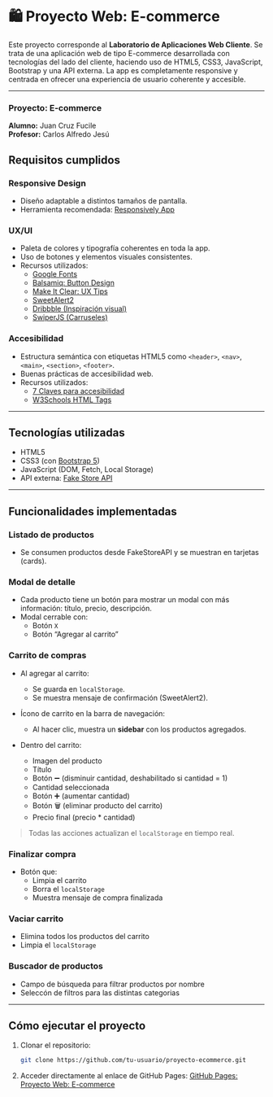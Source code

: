 # 🛍️ Proyecto Web: E-commerce

Este proyecto corresponde al **Laboratorio de Aplicaciones Web Cliente**. Se trata de una aplicación web de tipo E-commerce desarrollada con tecnologías del lado del cliente, haciendo uso de HTML5, CSS3, JavaScript, Bootstrap y una API externa. La app es completamente responsive y centrada en ofrecer una experiencia de usuario coherente y accesible.

---

### Proyecto: E-commerce

**Alumno:** Juan Cruz Fucile  
**Profesor:** Carlos Alfredo Jesú

## Requisitos cumplidos

### Responsive Design
- Diseño adaptable a distintos tamaños de pantalla.
- Herramienta recomendada: [Responsively App](https://responsively.app/)

### UX/UI
- Paleta de colores y tipografía coherentes en toda la app.
- Uso de botones y elementos visuales consistentes.
- Recursos utilizados:
  - [Google Fonts](https://fonts.google.com/)
  - [Balsamiq: Button Design](https://balsamiq.com/learn/articles/button-design-best-practices/)
  - [Make It Clear: UX Tips](https://makeitclear.com/ux-ui-tips-a-guide-to-creating-buttons/)
  - [SweetAlert2](https://sweetalert2.github.io/)
  - [Dribbble (Inspiración visual)](https://dribbble.com/search/e-commerce)
  - [SwiperJS (Carruseles)](https://swiperjs.com/demos)

### Accesibilidad
- Estructura semántica con etiquetas HTML5 como `<header>`, `<nav>`, `<main>`, `<section>`, `<footer>`.
- Buenas prácticas de accesibilidad web.
- Recursos utilizados:
  - [7 Claves para accesibilidad](https://accesibilidadenlaweb.com.ar/7claves/)
  - [W3Schools HTML Tags](https://www.w3schools.com/tags/tag_html.asp)

---

## Tecnologías utilizadas

- HTML5
- CSS3 (con [Bootstrap 5](https://getbootstrap.com/))
- JavaScript (DOM, Fetch, Local Storage)
- API externa: [Fake Store API](https://fakestoreapi.com/)

---

## Funcionalidades implementadas

### Listado de productos
- Se consumen productos desde FakeStoreAPI y se muestran en tarjetas (cards).

### Modal de detalle
- Cada producto tiene un botón para mostrar un modal con más información: título, precio, descripción.
- Modal cerrable con:
  - Botón `X`
  - Botón “Agregar al carrito”

### Carrito de compras
- Al agregar al carrito:
  - Se guarda en `localStorage`.
  - Se muestra mensaje de confirmación (SweetAlert2).

- Ícono de carrito en la barra de navegación:
  - Al hacer clic, muestra un **sidebar** con los productos agregados.

- Dentro del carrito:
  - Imagen del producto
  - Título
  - Botón ➖ (disminuir cantidad, deshabilitado si cantidad = 1)
  - Cantidad seleccionada
  - Botón ➕ (aumentar cantidad)
  - Botón 🗑️ (eliminar producto del carrito)
  - Precio final (precio * cantidad)

> Todas las acciones actualizan el `localStorage` en tiempo real.

### Finalizar compra
- Botón que:
  - Limpia el carrito
  - Borra el `localStorage`
  - Muestra mensaje de compra finalizada

### Vaciar carrito
- Elimina todos los productos del carrito
- Limpia el `localStorage`

### Buscador de productos
- Campo de búsqueda para filtrar productos por nombre
- Seleccón de filtros para las distintas categorias
---

## Cómo ejecutar el proyecto

1. Clonar el repositorio:
   ```bash
   git clone https://github.com/tu-usuario/proyecto-ecommerce.git

2. Acceder directamente al enlace de GitHub Pages:
   [GitHub Pages: Proyecto Web: E-commerce](https://juancruzf.github.io/Proyecto-web-E-commerce/)
